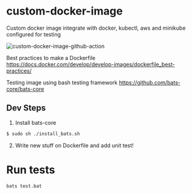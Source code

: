 # custom-docker-image
Custom docker image integrate with docker, kubectl, aws and minikube configured for testing

![custom-docker-image-github-action](https://github.com/andes2020/custom-docker-image/workflows/custom-docker-image-github-action/badge.svg)

Best practices to make a Dockerfile
https://docs.docker.com/develop/develop-images/dockerfile_best-practices/

Testing image using bash testing framework
https://github.com/bats-core/bats-core

## Dev Steps

1. Install bats-core
```bash
$ sudo sh ./install_bats.sh
```
2. Write new stuff on Dockerfile and add unit test!

# Run tests
```bash
bats test.bat
```